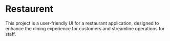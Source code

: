 # Restaurent
This project is a user-friendly UI for a restaurant application, designed to enhance the dining experience for customers and streamline operations for staff.
